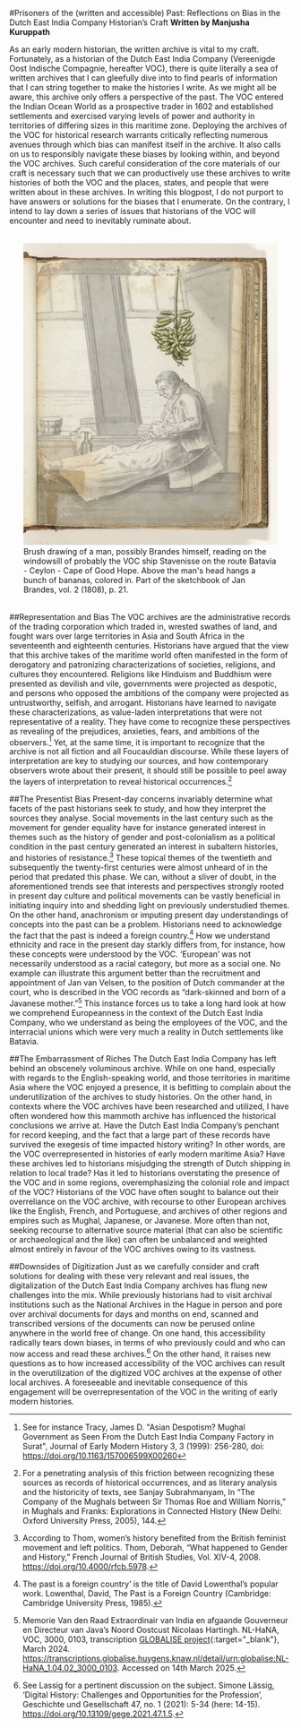 #Prisoners of the (written and accessible) Past: Reflections on Bias in the Dutch East India Company Historian’s Craft 
**Written by Manjusha Kuruppath**

As an early modern historian, the written archive is vital to my craft. Fortunately, as a historian of the Dutch East India Company (Vereenigde Oost Indische Compagnie, hereafter VOC), there is quite literally a sea of written archives that I can gleefully dive into to find pearls of information that I can string together to make the histories I write. As we might all be aware, this archive only offers a perspective of the past. The VOC entered the Indian Ocean World as a prospective trader in 1602 and established settlements and exercised varying levels of power and authority in territories of differing sizes in this maritime zone. Deploying the archives of the VOC for historical research warrants critically reflecting numerous avenues through which bias can manifest itself in the archive. It also calls on us to responsibly navigate these biases by looking within, and beyond the VOC archives. Such careful consideration of the core materials of our craft is necessary such that we can productively use these archives to write histories of both the VOC and the places, states, and people that were written about in these archives. In writing this blogpost, I do not purport to have answers or solutions for the biases that I enumerate. On the contrary, I intend to lay down a series of issues that historians of the VOC will encounter and need to inevitably ruminate about. 

<figure style="width: 90%; margin: 2rem auto">
  <img src="/static/img/raam_bananas.jpg" alt="man with book infront of window with bananas dangling above"> 
  <figcaption> Brush drawing of a man, possibly Brandes himself, reading on the windowsill of probably the VOC ship Stavenisse on the route Batavia - Ceylon - Cape of Good Hope. Above the man's head hangs a bunch of bananas, colored in. Part of the sketchbook of Jan Brandes, vol. 2 (1808), p. 21. 
</figcaption> 
</figure>

##Representation and Bias
The VOC archives are the administrative records of the trading corporation which traded in, wrested swathes of land, and fought wars over large territories in Asia and South Africa in the seventeenth and eighteenth centuries. Historians have argued that the view that this archive takes of the maritime world often manifested in the form of derogatory and patronizing characterizations of societies, religions, and cultures they encountered. Religions like Hinduism and Buddhism were presented as devilish and vile, governments were projected as despotic, and persons who opposed the ambitions of the company were projected as untrustworthy, selfish, and arrogant. Historians have learned to navigate these characterizations, as value-laden interpretations that were not representative of a reality. They have come to recognize these perspectives as revealing of the prejudices, anxieties, fears, and ambitions of the observers.[^1]  Yet, at the same time, it is important to recognize that the archive is not all fiction and all Foucauldian discourse. While these layers of interpretation are key to studying our sources, and how contemporary observers wrote about their present, it should still be possible to peel away the layers of interpretation to reveal historical occurrences.[^2] 

##The Presentist Bias
Present-day concerns invariably determine what facets of the past historians seek to study, and how they interpret the sources they analyse. Social movements in the last century such as the movement for gender equality have for instance generated interest in themes such as the history of gender and post-colonialism as a political condition in the past century generated an interest in subaltern histories, and histories of resistance.[^3] These topical themes of the twentieth and subsequently the twenty-first centuries were almost unheard of in the period that predated this phase. We can, without a sliver of doubt, in the aforementioned trends see that interests and perspectives strongly rooted in present day culture and political movements can be vastly beneficial in initiating inquiry into and shedding light on previously understudied themes. On the other hand, anachronism or imputing present day understandings of concepts into the past can be a problem. Historians need to acknowledge the fact that the past is indeed a foreign country.[^4] How we understand ethnicity and race in the present day starkly differs from, for instance, how these concepts were understood by the VOC. ‘European’ was not necessarily understood as a racial category, but more as a social one. No example can illustrate this argument better than the recruitment and appointment of Jan van Velsen, to the position of Dutch commander at the court, who is described in the VOC records as “dark-skinned and born of a Javanese mother.”[^5] This instance forces us to take a long hard look at how we comprehend Europeanness in the context of the Dutch East India Company, who we understand as being the employees of the VOC, and the interracial unions which were very much a reality in Dutch settlements like Batavia. 

##The Embarrassment of Riches
The Dutch East India Company has left behind an obscenely voluminous archive. While on one hand, especially with regards to the English-speaking world, and those territories in maritime Asia where the VOC enjoyed a presence, it is befitting to complain about the underutilization of the archives to study histories. On the other hand, in contexts where the VOC archives have been researched and utilized, I have often wondered how this mammoth archive has influenced the historical conclusions we arrive at. Have the Dutch East India Company’s penchant for record keeping, and the fact that a large part of these records have survived the exegesis of time impacted history writing? In other words, are the VOC overrepresented in histories of early modern maritime Asia? Have these archives led to historians misjudging the strength of Dutch shipping in relation to local trade? Has it led to historians overstating the presence of the VOC and in some regions, overemphasizing the colonial role and impact of the VOC? Historians of the VOC have often sought to balance out their overreliance on the VOC archive, with recourse to other European archives like the English, French, and Portuguese, and archives of other regions and empires such as Mughal, Japanese, or Javanese. More often than not, seeking recourse to alternative source material (that can also be scientific or archaeological and the like) can often be unbalanced and weighted almost entirely in favour of the VOC archives owing to its vastness. 

##Downsides of Digitization
Just as we carefully consider and craft solutions for dealing with these very relevant and real issues, the digitalization of the Dutch East India Company archives has flung new challenges into the mix. While previously historians had to visit archival institutions such as the National Archives in the Hague in person and pore over archival documents for days and months on end, scanned and transcribed versions of the documents can now be perused online anywhere in the world free of change. On one hand, this accessibility radically tears down biases, in terms of who previously could and who can now access and read these archives.[^6] On the other hand, it raises new questions as to how increased accessibility of the VOC archives can result in the overutilization of the digitized VOC archives at the expense of other local archives. A foreseeable and inevitable consequence of this engagement will be overrepresentation of the VOC in the writing of early modern histories. 


[^1]: See for instance Tracy, James D. "Asian Despotism? Mughal Government as Seen From the Dutch East India Company Factory in Surat", Journal of Early Modern History 3, 3 (1999): 256-280, doi: <https://doi.org/10.1163/157006599X00260>

[^2]: For a penetrating analysis of this friction between recognizing these sources as records of historical occurrences, and as literary analysis and the historicity of texts, see Sanjay Subrahmanyam, In “The Company of the Mughals between Sir Thomas Roe and William Norris,”  in Mughals and Franks: Explorations in Connected History (New Delhi: Oxford University Press, 2005), 144. 

[^3]: According to Thom, women’s history benefited from the British feminist movement and left politics. Thom, Deborah, “What happened to Gender and History,” French Journal of British Studies, Vol. XIV-4, 2008. <https://doi.org/10.4000/rfcb.5978>.

[^4]: The past is a foreign country’ is the title of David Lowenthal’s popular work. Lowenthal, David, The Past is a Foreign Country (Cambridge: Cambridge University Press, 1985). 

[^5]: Memorie Van den Raad Extraordinair van India en afgaande Gouverneur en Directeur van Java’s Noord Oostcust Nicolaas Hartingh. NL-HaNA, VOC, 3000, 0103, transcription [GLOBALISE project](https://globalise.huygens.knaw.nl/){:target="_blank"}, March 2024. <https://transcriptions.globalise.huygens.knaw.nl/detail/urn:globalise:NL-HaNA_1.04.02_3000_0103>. Accessed on 14th March 2025. 

[^6]: See Lassig for a pertinent discussion on the subject. Simone Lässig, ‘Digital History: Challenges and Opportunities for the Profession’, Geschichte und Gesellschaft 47, no. 1 (2021): 5-34 (here: 14-15). <https://doi.org/10.13109/gege.2021.47.1.5>. 

[^7]: For information on the image, see: <https://id.rijksmuseum.nl/200242629>
